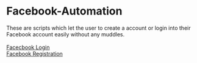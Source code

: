 # Facebook-Automation
These are scripts which let the user to create a account or login into their Facebook account easily without any muddles.</br></br>
<a href="https://github.com/mr-white-hat/Facebook-Automation/blob/master/Facebook%20Login.py">Facecbook Login</a></br>
<a href="https://github.com/mr-white-hat/Facebook-Automation/blob/master/Facebook%20Register.py">Facebook Registration</a></br>
